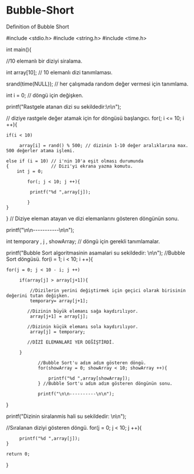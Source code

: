 # Bubble-Short
Definition of Bubble Short 

#include <stdio.h>
#include <string.h>
#include <time.h>



int main(){

//10 elemanlı bir diziyi siralama.

int array[10]; // 10 elemanlı dizi tanımlaması.

srand(time(NULL)); // her çalışmada random değer vermesi için tanımlama.

int i = 0; // döngü için değişken.

printf("Rastgele atanan dizi su sekildedir:\n\n");


// diziye rastgele değer atamak için for döngüsü başlangıcı.
for(; i <= 10; i ++){

    if(i < 10)

         array[i] = rand() % 500; // dizinin 1-10 değer aralıklarına max. 500 değerler atama işlemi.

    else if (i = 10) // i'nin 10'a eşit olması durumunda 
    {                // Dizi'yi ekrana yazma komutu.
        int j = 0;

            for(; j < 10; j ++){ 

             printf("%d ",array[j]);

            }
    }
    
  } // Diziye eleman atayan ve dizi elemanlarını gösteren döngünün sonu.

printf("\n\n-----------\n\n");




int temporary , j , showArray; // döngü için gerekli tanımlamalar.


printf("Bubble Sort algoritmasinin asamalari su sekildedir: \n\n");
//Bubble Sort döngüsü.
for(i = 1; i < 10; i ++){

    for(j = 0; j < 10 - i; j ++)
   
         if(array[j] > array[j+1]){

             //Dizilerin yerini değiştirmek için geçici olarak birisinin değerini tutan değişken.
             temporary= array[j+1]; 

            //Dizinin büyük elemanı sağa kaydırılıyor.
             array[j+1] = array[j];
            
            //Dizinin küçük elemanı sola kaydırılıyor.
             array[j] = temporary;
            
            //DİZİ ELEMANLARI YER DEĞİŞTİRDİ.   

         }

                //Bubble Sort'u adım adım gösteren döngü.
                for(showArray = 0; showArray < 10; showArray ++){ 

                    printf("%d ",array[showArray]);
                } //Bubble Sort'u adım adım gösteren döngünün sonu.

                printf("\n\n----------\n\n");
    
}


printf("Dizinin siralanmis hali su sekildedir: \n\n");

//Sıralanan diziyi gösteren döngü.
    for(j = 0; j < 10; j ++){

         printf("%d ",array[j]);
    }

    return 0;
}


